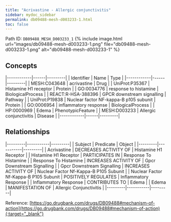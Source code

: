 ```yaml
---
title: "Acrivastine - Allergic conjunctivitis"
sidebar: mydoc_sidebar
permalink: db09488-mesh-d003233-1.html
toc: false 
---
```



Path ID: `DB09488_MESH_D003233_1`
{% include image.html url="images/db09488-mesh-d003233-1.png" file="db09488-mesh-d003233-1.png" alt="db09488-mesh-d003233-1" %}

## Concepts

|------------|------|---------|
| Identifier | Name | Type    |
|------------|------|---------|
| MESH:C043648 | acrivastine | Drug |
| UniProt:P35367 | Histamine H1 receptor | Protein |
| GO:0034776 | response to histamine | BiologicalProcess |
| REACT:R-HSA-388396 | GPCR downstream signalling | Pathway |
| UniProt:P19838 | Nuclear factor NF-kappa-B p105 subunit | Protein |
| GO:0006954 | inflammatory response | BiologicalProcess |
| HP:0000969 | Edema | PhenotypicFeature |
| MESH:D003233 | Allergic conjunctivitis | Disease |
|------------|------|---------|

## Relationships

|---------|-----------|---------|
| Subject | Predicate | Object  |
|---------|-----------|---------|
| Acrivastine | DECREASES ACTIVITY OF | Histamine H1 Receptor |
| Histamine H1 Receptor | PARTICIPATES IN | Response To Histamine |
| Response To Histamine | INCREASES ACTIVITY OF | Gpcr Downstream Signalling |
| Gpcr Downstream Signalling | INCREASES ACTIVITY OF | Nuclear Factor Nf-Kappa-B P105 Subunit |
| Nuclear Factor Nf-Kappa-B P105 Subunit | POSITIVELY REGULATES | Inflammatory Response |
| Inflammatory Response | CONTRIBUTES TO | Edema |
| Edema | MANIFESTATION OF | Allergic Conjunctivitis |
|---------|-----------|---------|

Reference: [https://go.drugbank.com/drugs/DB09488#mechanism-of-action](https://go.drugbank.com/drugs/DB09488#mechanism-of-action){:target="_blank"}